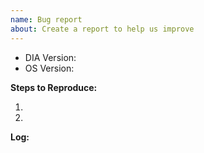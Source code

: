 ```yaml
---
name: Bug report
about: Create a report to help us improve
---
```

<!-- Please read our Rules of Conduct: https://bitsky.ai/codeofconduct/ -->
<!-- Please search existing issues to avoid creating duplicates. -->
<!-- Also please test using the latest insiders build to make sure your issue has not already been fixed: https://bitsky.ai/insiders/ -->

<!-- Use Help > Report Issue to prefill these. -->
- DIA Version:
- OS Version:

**Steps to Reproduce:**

1.
2.

**Log:**
